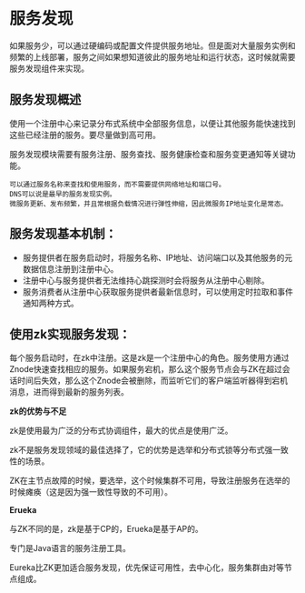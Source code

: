 # 服务发现

如果服务少，可以通过硬编码或配置文件提供服务地址。但是面对大量服务实例和频繁的上线部署，服务之间如果想知道彼此的服务地址和运行状态，这时候就需要服务发现组件来实现。

## 服务发现概述

使用一个注册中心来记录分布式系统中全部服务信息，以便让其他服务能快速找到这些已经注册的服务。要尽量做到高可用。

服务发现模块需要有服务注册、服务查找、服务健康检查和服务变更通知等关键功能。

    可以通过服务名称来查找和使用服务，而不需要提供网络地址和端口号。
    DNS可以说是最早的服务发现实例。
    微服务更新、发布频繁，并且常根据负载情况进行弹性伸缩，因此微服务IP地址变化是常态。

## 服务发现基本机制：

- 服务提供者在服务启动时，将服务名称、IP地址、访问端口以及其他服务的元数据信息注册到注册中心。
- 注册中心与服务提供者无法维持心跳探测时会将服务从注册中心剔除。
- 服务消费者从注册中心获取服务提供者最新信息时，可以使用定时拉取和事件通知两种方式。

## 使用zk实现服务发现：

每个服务启动时，在zk中注册。这是zk是一个注册中心的角色。服务使用方通过Znode快速查找相应的服务。如果服务宕机，那么这个服务节点会与ZK在超过会话时间后失效，那么这个Znode会被删除，而监听它们的客户端监听器得到宕机消息，进而得到最新的服务列表。

**zk的优势与不足**

zk是使用最为广泛的分布式协调组件，最大的优点是使用广泛。

zk不是服务发现领域的最佳选择了，它的优势是选举和分布式锁等分布式强一致性的场景。

ZK在主节点故障的时候，要选举，这个时候集群不可用，导致注册服务在选举的时候瘫痪（这是因为强一致性导致的不可用）。　　　　   


**Erueka**

与ZK不同的是，zk是基于CP的，Erueka是基于AP的。

专门是Java语言的服务注册工具。

Eureka比ZK更加适合服务发现，优先保证可用性，去中心化，服务集群由对等节点组成。
